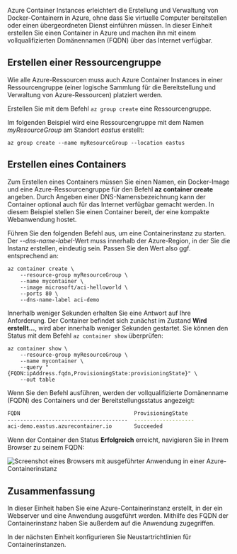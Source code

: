Azure Container Instances erleichtert die Erstellung und Verwaltung von Docker-Containern in Azure, ohne dass Sie virtuelle Computer bereitstellen oder einen übergeordneten Dienst einführen müssen. In dieser Einheit erstellen Sie einen Container in Azure und machen ihn mit einem vollqualifizierten Domänennamen (FQDN) über das Internet verfügbar.

## <a name="create-a-resource-group"></a>Erstellen einer Ressourcengruppe

Wie alle Azure-Ressourcen muss auch Azure Container Instances in einer Ressourcengruppe (einer logische Sammlung für die Bereitstellung und Verwaltung von Azure-Ressourcen) platziert werden.

Erstellen Sie mit dem Befehl `az group create` eine Ressourcengruppe.

Im folgenden Beispiel wird eine Ressourcengruppe mit dem Namen *myResourceGroup* am Standort *eastus* erstellt:

```azurecli
az group create --name myResourceGroup --location eastus
```

## <a name="create-a-container"></a>Erstellen eines Containers

Zum Erstellen eines Containers müssen Sie einen Namen, ein Docker-Image und eine Azure-Ressourcengruppe für den Befehl **az container create** angeben. Durch Angeben einer DNS-Namensbezeichnung kann der Container optional auch für das Internet verfügbar gemacht werden. In diesem Beispiel stellen Sie einen Container bereit, der eine kompakte Webanwendung hostet.

Führen Sie den folgenden Befehl aus, um eine Containerinstanz zu starten. Der *--dns-name-label*-Wert muss innerhalb der Azure-Region, in der Sie die Instanz erstellen, eindeutig sein. Passen Sie den Wert also ggf. entsprechend an:

```azurecli
az container create \
    --resource-group myResourceGroup \
    --name mycontainer \
    --image microsoft/aci-helloworld \
    --ports 80 \
    --dns-name-label aci-demo
```

Innerhalb weniger Sekunden erhalten Sie eine Antwort auf Ihre Anforderung. Der Container befindet sich zunächst im Zustand **Wird erstellt...**, wird aber innerhalb weniger Sekunden gestartet. Sie können den Status mit dem Befehl `az container show` überprüfen:

```azurecli
az container show \
    --resource-group myResourceGroup \
    --name mycontainer \
    --query "{FQDN:ipAddress.fqdn,ProvisioningState:provisioningState}" \
    --out table
```

Wenn Sie den Befehl ausführen, werden der vollqualifizierte Domänenname (FQDN) des Containers und der Bereitstellungsstatus angezeigt:

```bash
FQDN                                    ProvisioningState
--------------------------------------  -------------------
aci-demo.eastus.azurecontainer.io       Succeeded
```

Wenn der Container den Status **Erfolgreich** erreicht, navigieren Sie in Ihrem Browser zu seinem FQDN:

![Screenshot eines Browsers mit ausgeführter Anwendung in einer Azure-Containerinstanz](../media-draft/aci-app-browser.png)

## <a name="summary"></a>Zusammenfassung

In dieser Einheit haben Sie eine Azure-Containerinstanz erstellt, in der ein Webserver und eine Anwendung ausgeführt werden. Mithilfe des FQDN der Containerinstanz haben Sie außerdem auf die Anwendung zugegriffen.

In der nächsten Einheit konfigurieren Sie Neustartrichtlinien für Containerinstanzen.